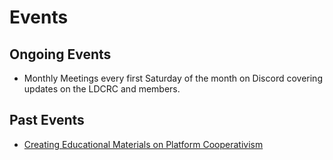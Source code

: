 # Events


## Ongoing Events

- Monthly Meetings every first Saturday of the month on Discord covering updates on the LDCRC and members.

## Past Events

- [Creating Educational Materials on Platform Cooperativism](https://old.reddit.com/r/ledgerback/comments/l534hz/discussion_oncreating_educational_materials_on/)